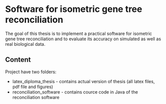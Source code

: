 # Software for isometric gene tree reconciliation 
The goal of this thesis is to implement a practical software for isometric gene tree reconciliation and to evaluate its accuracy on simulated as well as real biological data.

## Content
Project have two folders:
* latex_diploma_thesis - contains actual version of thesis (all latex files, pdf file and figures)
* reconciliation_software - contains cource code in Java of the reconciliation software
